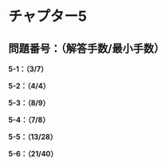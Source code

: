 # チャプター5

## 問題番号：（解答手数/最小手数）

**5-1：（3/7）**

**5-2：（4/4）**

**5-3：（8/9）**

**5-4：（7/8）**

**5-5：（13/28）**

**5-6：（21/40）**
